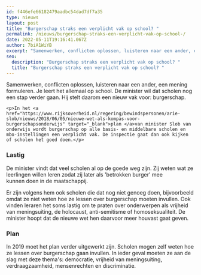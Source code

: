 ```yaml
---
id: f446efe66182479aadbc54dad7df7a35
type: nieuws
layout: post
title: "Burgerschap straks een verplicht vak op school? "
permalink: /nieuws/burgerschap-straks-een-verplicht-vak-op-school-/
date: 2022-05-11T19:16:41.067Z
author: 7biA1WiYB
excerpt: "Samenwerken, conflicten oplossen, luisteren naar een ander, een mening formuleren. Je leert het allemaal op school. De minister wil dat scholen nog een stap verder gaan. Hij stelt daarom een nieuw vak voor: burgerschap.   "
seo:
  description: "Burgerschap straks een verplicht vak op school? "
  title: "Burgerschap straks een verplicht vak op school? "
---
```

Samenwerken, conflicten oplossen, luisteren naar een ander, een mening formuleren. Je leert het allemaal op school. De minister wil dat scholen nog een stap verder gaan. Hij stelt daarom een nieuw vak voor: burgerschap.   

    <p>In het <a href="https://www.rijksoverheid.nl/regering/bewindspersonen/arie-slob/nieuws/2018/06/05/nieuwe-wet-als-kompas-voor-burgerschapsonderwijs" target="_blank">plan </a>van minister Slob van onderwijs wordt burgerschap op alle basis- en middelbare scholen en mbo-instellingen een verplicht vak. De inspectie gaat dan ook kijken of scholen het goed doen.</p>
<h3>Lastig</h3>
<p>De minister vindt dat veel scholen al op de goede weg zijn. Zij weten wat ze leerlingen willen leren zodat zij later als 'betrokken burger' mee kunnen doen in de maatschappij. </p>
<p>Er zijn volgens hem ook scholen die dat nog niet genoeg doen, bijvoorbeeld omdat ze niet weten hoe ze lessen over burgerschap moeten invullen. Ook vinden leraren het soms lastig om te praten over onderwerpen als vrijheid van meningsuiting, de holocaust, anti-semitisme of homoseksualiteit. De minister hoopt dat de nieuwe wet hen daarvoor meer houvast gaat geven.</p>
<h3>Plan</h3>
<p>In 2019 moet het plan verder uitgewerkt zijn. Scholen mogen zelf weten hoe ze lessen over burgerschap gaan invullen. In ieder geval moeten ze aan de slag met deze thema's: democratie, vrijheid van meningsuiting, verdraagzaamheid, mensenrechten en discriminatie.</p>  
